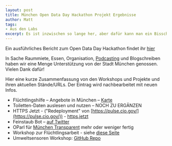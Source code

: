 ```yaml
---
layout: post
title: München Open Data Day Hackathon Projekt Ergebnisse
author: Matt
tags:
- Aus den Labs
excerpt: Es ist inzwischen so lange her, aber dafür kann man ein Bisschen mehr über die damals entstandene Projekte erzählen
---
```


Ein ausführliches Bericht zum Open Data Day Hackathon findet ihr [hier](https://www.it-muenchen-blog.de/index.php/nachbericht-open-data-hackathon-muenchen/)

In Sache Raummiete, Essen, Organisation, [Podcasting](http://egovernment-podcast.de/egov-uw03-open-data-day-hackathon-in-muenchen-oddmuc/) und Blogschreiben haben wir eine Menge Unterstützung von der Stadt München genossen. Vielen Dank dafür!

Hier eine kurze Zusammenfassung von den Workshops und Projekte und ihren aktuellen Stände/URLs. Der Eintrag wird nachbearbeitet mit neuen Infos.

* Flüchtlingshilfe – Angebote in München – [Karte](http://muc-fluechtlingsrat.github.io/helferkreis-map/)
* Toiletten-Daten auslesen und nutzen – NOCH ZU ERGÄNZEN
* HTTPS Jetzt - ("Redeployment" von [https://pulse.cio.gov/](https://pulse.cio.gov/)) - [https.jetzt](https://https.jetzt/)
* Feinstaub Bot – [auf Twitter](https://twitter.com/FeinstaubMUC)
* OParl für [München Transparent](https://www.muenchen-transparent.de/) mehr oder weniger fertig
* Workshop zur Flüchtlingsarbeit - siehe [diese Seite](http://integreat-app.de/)
* Umweltsensoren Workshop: [GitHub Repo](https://github.com/codeformunich/sensorworkshop)
